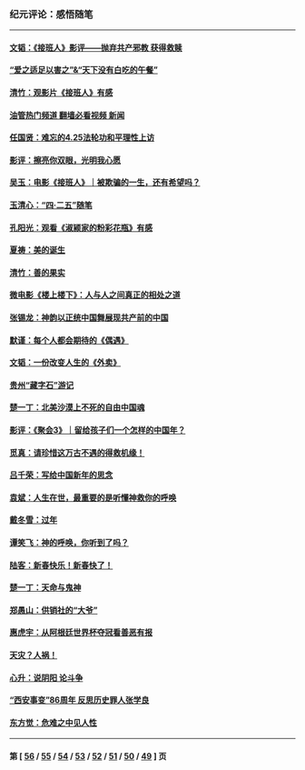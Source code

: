 ### 纪元评论：感悟随笔
---
#### [文韬：《接班人》影评——抛弃共产邪教 获得救赎](../../pages/nsc1035/n13990160.md?05080330) 
#### [“爱之适足以害之”&“天下没有白吃的午餐”](../../pages/nsc1035/n13988391.md?05080330) 
#### [清竹：观影片《接班人》有感](../../pages/nsc1035/n13983561.md?05080330) 
#### [油管热门频道 翻墙必看视频 新闻](ok?05080330)
#### [任国贤：难忘的4.25法轮功和平理性上访](../../pages/nsc1035/n13983482.md?05080330) 
#### [影评：擦亮你双眼，光明我心愿](../../pages/nsc1035/n13982333.md?05080330) 
#### [吴玉：电影《接班人》｜被欺骗的一生，还有希望吗？](../../pages/nsc1035/n13981972.md?05080330) 
#### [玉清心：“四·二五”随笔](../../pages/nsc1035/n13978628.md?05080330) 
#### [孔阳光：观看《淑颍家的粉彩花瓶》有感](../../pages/nsc1035/n13967929.md?05080330) 
#### [夏祷：美的诞生](../../pages/nsc1035/n13962321.md?05080330) 
#### [清竹：善的果实](../../pages/nsc1035/n13963980.md?05080330) 
#### [微电影《楼上楼下》：人与人之间真正的相处之道](../../pages/nsc1035/n13944319.md?05080330) 
#### [张锡龙：神韵以正统中国舞展现共产前的中国](../../pages/nsc1035/n13939727.md?05080330) 
#### [默谨：每个人都会期待的《偶遇》](../../pages/nsc1035/n13939091.md?05080330) 
#### [文韬：一份改变人生的《外卖》](../../pages/nsc1035/n13931822.md?05080330) 
#### [贵州“藏字石”游记](../../pages/nsc1035/n13923310.md?05080330) 
#### [楚一丁：北美沙漠上不死的自由中国魂](../../pages/nsc1035/n13921879.md?05080330) 
#### [影评：《聚会3》｜留给孩子们一个怎样的中国年？](../../pages/nsc1035/n13919652.md?05080330) 
#### [觅真：请珍惜这万古不遇的得救机缘！](../../pages/nsc1035/n13917157.md?05080330) 
#### [吕千荣：写给中国新年的思念](../../pages/nsc1035/n13915103.md?05080330) 
#### [袁斌：人生在世，最重要的是听懂神救你的呼唤](../../pages/nsc1035/n13914636.md?05080330) 
#### [戴冬雪：过年](../../pages/nsc1035/n13913311.md?05080330) 
#### [谭笑飞：神的呼唤，你听到了吗？](../../pages/nsc1035/n13912603.md?05080330) 
#### [陆客：新春快乐！新春快了！](../../pages/nsc1035/n13911771.md?05080330) 
#### [楚一丁：天命与鬼神](../../pages/nsc1035/n13904371.md?05080330) 
#### [郑愚山：供销社的“大爷”](../../pages/nsc1035/n13904409.md?05080330) 
#### [惠虎宇：从阿根廷世界杯夺冠看善恶有报](../../pages/nsc1035/n13889438.md?05080330) 
#### [天灾？人祸！](../../pages/nsc1035/n13900104.md?05080330) 
#### [心升：说阴阳 论斗争](../../pages/nsc1035/n13885189.md?05080330) 
#### [“西安事变”86周年 反思历史罪人张学良](../../pages/nsc1035/n13882019.md?05080330) 
#### [东方觉：危难之中见人性](../../pages/nsc1035/n13881549.md?05080330) 

---
#### 第 [ [56](./56.md?05080330) / [55](./55.md?05080330) / [54](./54.md?05080330) / [53](./53.md?05080330) / [52](./52.md?05080330) / [51](./51.md?05080330) / [50](./50.md?05080330) / [49](./49.md?05080330) ] 页
